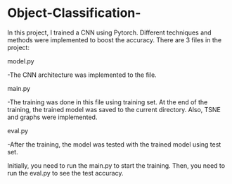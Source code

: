 # Object-Classification-

In this project, I trained a CNN using Pytorch. Different techniques and methods were implemented to boost the accuracy. There are 3 files in the project:

model.py

-The CNN architecture was implemented to the file.

main.py

-The training was done in this file using training set. At the end of the training, the trained model was saved to the current directory. Also, TSNE and graphs were implemented.

eval.py

-After the training, the model was tested with the trained model using test set. 

Initially, you need to run the main.py to start the training. Then, you need to run the eval.py to see the test accuracy.

